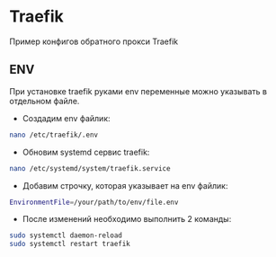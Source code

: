 # Traefik

Пример конфигов обратного прокси Traefik

## ENV
При установке traefik руками env переменные можно указывать в отдельном файле. 

- Создадим env файлик:
```bash
nano /etc/traefik/.env
``` 

- Обновим systemd сервис traefik:
```bash
nano /etc/systemd/system/traefik.service
```
- Добавим строчку, которая указывает на env файлик:
```bash
EnvironmentFile=/your/path/to/env/file.env
```
- После изменений необходимо выполнить 2 команды:
```bash
sudo systemctl daemon-reload
sudo systemctl restart traefik
```
